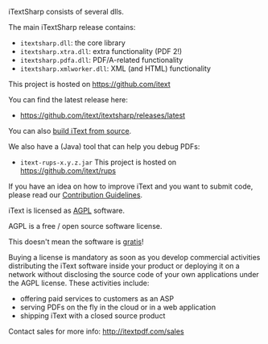 iTextSharp consists of several dlls.

The main iTextSharp release contains:
- ```itextsharp.dll```: the core library
- ```itextsharp.xtra.dll```: extra functionality (PDF 2!)
- ```itextsharp.pdfa.dll```: PDF/A-related functionality
- ```itextsharp.xmlworker.dll```: XML (and HTML) functionality

This project is hosted on https://github.com/itext

You can find the latest release here:
- https://github.com/itext/itextsharp/releases/latest

You can also [build iText from source][building].

We also have a (Java) tool that can help you debug PDFs:
- ```itext-rups-x.y.z.jar```
This project is hosted on https://github.com/itext/rups

If you have an idea on how to improve iText and you want to submit code,
please read our [Contribution Guidelines][contributing].

iText is licensed as [AGPL][agpl] software.

AGPL is a free / open source software license.

This doesn't mean the software is [gratis][gratis]!

Buying a license is mandatory as soon as you develop commercial activities
distributing the iText software inside your product or deploying it on a network
without disclosing the source code of your own applications under the AGPL license.
These activities include:
- offering paid services to customers as an ASP
- serving PDFs on the fly in the cloud or in a web application
- shipping iText with a closed source product

Contact sales for more info: http://itextpdf.com/sales

[agpl]: LICENSE.md
[building]: BUILDING.md
[contributing]: CONTRIBUTING.md
[gratis]: https://en.wikipedia.org/wiki/Gratis_versus_libre